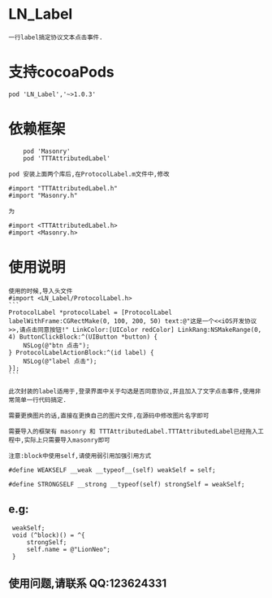 
# LN_Label
    一行label搞定协议文本点击事件.
    
# 支持cocoaPods 
    pod 'LN_Label','~>1.0.3'
# 依赖框架
```
    pod 'Masonry' 
    pod 'TTTAttributedLabel'
```    
    pod 安装上面两个库后,在ProtocolLabel.m文件中,修改
    
 ```   
#import "TTTAttributedLabel.h"
#import "Masonry.h"
 ```
    为
 ```   
#import <TTTAttributedLabel.h>
#import <Masonry.h>
 ```   
# 使用说明

    使用的时候,导入头文件
    #import <LN_Label/ProtocolLabel.h>
    ```
    ProtocolLabel *protocolLabel = [ProtocolLabel labelWithFrame:CGRectMake(0, 100, 200, 50) text:@"这是一个<<iOS开发协议>>,请点击同意按钮!" LinkColor:[UIColor redColor] LinkRang:NSMakeRange(0, 4) ButtonClickBlock:^(UIButton *button) {
        NSLog(@"btn 点击");
    } ProtocolLabelActionBlock:^(id label) {
        NSLog(@"label 点击");
    }];
    ```
    
    此次封装的label适用于,登录界面中关于勾选是否同意协议,并且加入了文字点击事件,使用非常简单一行代码搞定.
    
    需要更换图片的话,直接在更换自己的图片文件,在源码中修改图片名字即可
    
    需要导入的框架有 masonry 和 TTTAttributedLabel.TTTAttributedLabel已经拖入工程中,实际上只需要导入masonry即可
    
    注意:block中使用self,请使用弱引用加强引用方式
```
#define WEAKSELF __weak __typeof__(self) weakSelf = self;

#define STRONGSELF __strong __typeof(self) strongSelf = weakSelf;
```
## e.g:
   ``` 
    weakSelf;
    void (^block)() = ^{
        strongSelf;
        self.name = @"LionNeo";
    }
   ```
    
## 使用问题,请联系 QQ:123624331
     

